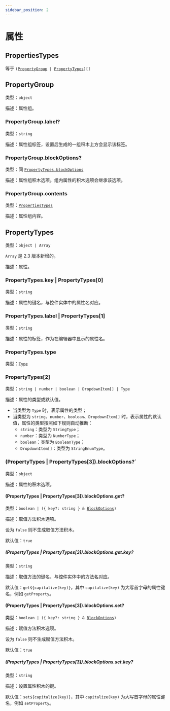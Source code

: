```yaml
---
sidebar_position: 2
---
```


# 属性

## PropertiesTypes

等于 <code>([PropertyGroup](#propertygroup) | [PropertyTypes](#propertytypes))[]</code>

## PropertyGroup

类型：`object`

描述：属性组。

### PropertyGroup.label?

类型：`string`

描述：属性组标签，设置后生成的一组积木上方会显示该标签。

### PropertyGroup.blockOptions?

类型：同 <code>[PropertyTypes.blockOptions](#propertytypes--propertytypes3blockoptions)</code>

描述：属性组积木选项。组内属性的积木选项会继承该选项。

### PropertyGroup.contents

类型：<code>[PropertiesTypes](#propertytypes)</code>

描述：属性组内容。

## PropertyTypes

类型：`object | Array`

`Array` 是 2.3 版本新增的。

描述：属性。

### PropertyTypes.key | PropertyTypes[0]

类型：`string`

描述：属性的键名，与控件实体中的属性名对应。

### PropertyTypes.label | PropertyTypes[1]

类型：`string`

描述：属性的标签，作为在编辑器中显示的属性名。

### PropertyTypes.type

类型：<code>[Type](./type)</code>

### PropertyTypes[2]

类型：`string | number | boolean | DropdownItem[] | Type`

描述：属性的类型或默认值。
- 当类型为 `Type` 时，表示属性的类型；
- 当类型为 `string`、`number`、`boolean`、`DropdownItem[]` 时，表示属性的默认值，属性的类型按照如下规则自动推断：
  - `string`：类型为 `StringType`；
  - `number`：类型为 `NumberType`；
  - `boolean`：类型为 `BooleanType`；
  - `DropdownItem[]`：类型为 `StringEnumType`。

### (PropertyTypes | PropertyTypes[3]).blockOptions?`

类型：`object`

描述：属性的积木选项。

#### (PropertyTypes | PropertyTypes[3]).blockOptions.get?

类型：<code>boolean | (\{ key?: string \} & [BlockOptions](./block#blockoptions))</code>

描述：取值方法积木选项。

设为 `false` 则不生成取值方法积木。

默认值：`true`

##### (PropertyTypes | PropertyTypes[3]).blockOptions.get.key?

类型：`string`

描述：取值方法的键名，与控件实体中的方法名对应。

默认值：`get${capitalize(key)}`，其中 `capitalize(key)` 为大写首字母的属性键名，例如 `getProperty`。

#### (PropertyTypes | PropertyTypes[3]).blockOptions.set?

类型：<code>boolean | (\{ key?: string \} & [BlockOptions](./block#blockoptions))</code>

描述：赋值方法积木选项。

设为 `false` 则不生成赋值方法积木。

默认值：`true`

##### (PropertyTypes | PropertyTypes[3]).blockOptions.set.key?

类型：`string`

描述：设置属性积木的键。

默认值：`set${capitalize(key)}`，其中 `capitalize(key)` 为大写首字母的属性键名，例如 `setProperty`。
